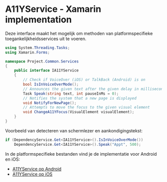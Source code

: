 # A11YService - Xamarin implementation

Deze interface maakt het mogelijk om methoden van platformspecifieke toegankelijkheidsservices uit te voeren.

```csharp
using System.Threading.Tasks;
using Xamarin.Forms;

namespace Project.Common.Services
{
    public interface IA11YService
    {
        // Check if VoiceOver (iOS) or TalkBack (Android) is on
        bool IsInVoiceOverMode();
        // Announces the given text after the given delay in milliseconds
        Task Speak(string text, int pauseInMs = 0);
        // Notifies the system that a new page is displayed
        void NotifyForNewPage();
        // Attempts to move the focus to the given visual element
        void ChangeA11YFocus(VisualElement visualElement);
    }
}
```

Voorbeeld van detecteren van schermlezer en aankondigingstekst:

```csharp
if (DependencyService.Get<IA11YService>().IsInVoiceOverMode())
    DependencyService.Get<IA11YService>().Speak("Appt", 500);
```

In de platformspecifieke bestanden vind je de implementatie voor Android en iOS:

* [A11YService op Android](./A11YService_Android.md)
* [A11YService op iOS](./A11YService_iOS.md)
